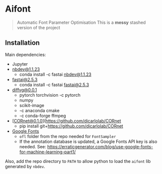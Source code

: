 
# Aifont

> Automatic Font Parameter Optimisation
> This is a **messy** stashed version of the project

## Installation

Main dependencies:
* Jupyter
* [nbdev@1.1.23](https://nbdev.fast.ai/) 
  * conda install -c fastai nbdev@1.1.23
* [fastai@2.5.3](https://docs.fast.ai/#Installing) 
  * conda install -c fastai fastai@2.5.3
* [diffvg@0.0.1](https://github.com/BachiLi/diffvg)
  * pytorch torchvision -c pytorch
  * numpy
  * scikit-image
  * -c anaconda cmake
  * -c conda-forge ffmpeg
* [CORnet@0.1.0](https://github.com/dicarlolab/CORnet
  * pip install git+https://github.com/dicarlolab/CORnet
* [Google Fonts](https://github.com/google/fonts)
  * `ofl` folder from the repo needed for `FontSampler`
  * If the annotation database is updated, a Google Fonts API key is also needed. See: https://erraticgenerator.com/blog/use-google-fonts-for-machine-learning-part1/

Also, add the repo directory to `PATH` to allow python to load the `aifont` lib generated by `nbdev`.